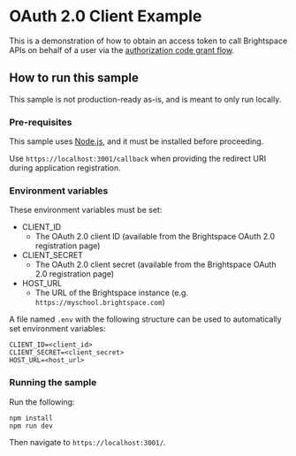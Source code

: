 # OAuth 2.0 Client Example

This is a demonstration of how to obtain an access token to call Brightspace APIs on behalf of a user via the [authorization code grant flow](https://tools.ietf.org/html/rfc6749#section-4).

## How to run this sample

This sample is not production-ready as-is, and is meant to only run locally.

### Pre-requisites

This sample uses [Node.js](https://nodejs.org), and it must be installed before proceeding.

Use `https://localhost:3001/callback` when providing the redirect URI during application registration.

### Environment variables

These environment variables must be set:

* CLIENT_ID
  * The OAuth 2.0 client ID (available from the Brightspace OAuth 2.0 registration page)
* CLIENT_SECRET
  * The OAuth 2.0 client secret (available from the Brightspace OAuth 2.0 registration page)
* HOST_URL
  * The URL of the Brightspace instance (e.g. `https://myschool.brightspace.com`)

A file named `.env` with the following structure can be used to automatically set environment variables:

```
CLIENT_ID=<client_id>
CLIENT_SECRET=<client_secret>
HOST_URL=<host_url>
```

### Running the sample

Run the following:
```
npm install
npm run dev
```

Then navigate to `https://localhost:3001/`.

